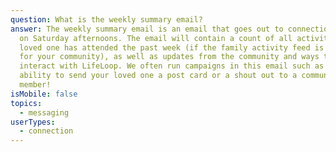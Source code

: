 ```yaml
---
question: What is the weekly summary email?
answer: The weekly summary email is an email that goes out to connections weekly
  on Saturday afternoons. The email will contain a count of all activities your
  loved one has attended the past week (if the family activity feed is turned on
  for your community), as well as updates from the community and ways to
  interact with LifeLoop. We often run campaigns in this email such as the
  ability to send your loved one a post card or a shout out to a community staff
  member!
isMobile: false
topics:
  - messaging
userTypes:
  - connection
---
```

